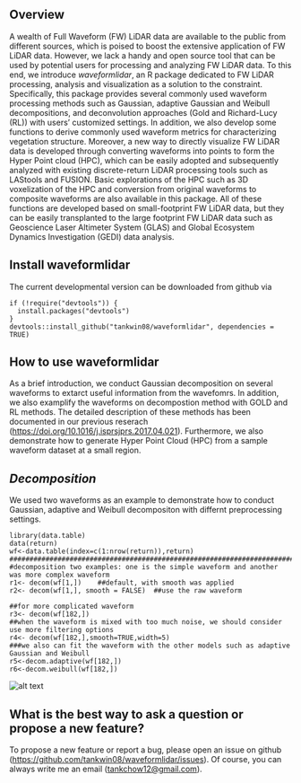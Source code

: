 **Overview**
---
A wealth of Full Waveform (FW) LiDAR data are available to the public from different sources, which is poised to boost the extensive application of FW LiDAR data. However, we lack a handy and open source tool that can be used by potential users for processing and analyzing FW LiDAR data. To this end, we introduce *waveformlidar*, an R package dedicated to FW LiDAR processing, analysis and visualization as a solution to the constraint. Specifically, this package provides several commonly used waveform processing methods such as Gaussian, adaptive Gaussian and Weibull decompositions, and deconvolution approaches (Gold and Richard-Lucy (RL)) with users’ customized settings. In addition, we also develop some functions to derive commonly used waveform metrics for characterizing vegetation structure. Moreover, a new way to directly visualize FW LiDAR data is developed through converting waveforms into points to form the Hyper Point cloud (HPC), which can be easily adopted and subsequently analyzed with existing discrete-return LiDAR processing tools such as LAStools and FUSION. Basic explorations of the HPC such as 3D voxelization of the HPC and conversion from original waveforms to composite waveforms are also available in this package. All of these functions are developed based on small-footprint FW LiDAR data, but they can be easily transplanted to the large footprint FW LiDAR data such as Geoscience Laser Altimeter System (GLAS) and Global Ecosystem Dynamics Investigation (GEDI) data analysis. 


**Install waveformlidar**
---
The current developmental version can be downloaded from github via  
```
if (!require("devtools")) {  
  install.packages("devtools")  
}  
devtools::install_github("tankwin08/waveformlidar", dependencies = TRUE)  

``` 


**How to use waveformlidar**
---
As a brief introduction, we conduct Gaussian decomposition on several waveforms to extarct useful information from the wavefomrs. In addition, we also examplify the waveforms on decompostion method with GOLD and RL methods. The detailed description of these methods has been documented in our previous reserach (https://doi.org/10.1016/j.isprsjprs.2017.04.021). 
Furthermore, we also demonstrate how to generate Hyper Point Cloud (HPC) from a sample waveform dataset at a small region.

*Decomposition*
---
We used two waveforms as an example to demonstrate how to conduct Gaussian, adaptive and Weibull decompositon with differnt preprocessing settings.

```
library(data.table)
data(return)
wf<-data.table(index=c(1:nrow(return)),return)
###################################################################################################
#decomposition two examples: one is the simple waveform and another was more complex waveform
r1<- decom(wf[1,])    ##default, with smooth was applied
r2<- decom(wf[1,], smooth = FALSE)  ##use the raw waveform

##for more complicated waveform
r3<- decom(wf[182,])
##when the waveform is mixed with too much noise, we should consider use more filtering options
r4<- decom(wf[182,],smooth=TRUE,width=5)
###we also can fit the waveform with the other models such as adaptive Gaussian and Weibull
r5<-decom.adaptive(wf[182,])
r6<-decom.weibull(wf[182,])

```
![alt text](https://github.com/tankwin08/waveformlidar/blob/master/man/figures/README_decompostion%26deconvolution_example.png)



**What is the best way to ask a question or propose a new feature?**
---
To propose a new feature or report a bug, please open an issue on github (https://github.com/tankwin08/waveformlidar/issues). Of course, you can always write me an email (tankchow12@gmail.com).

